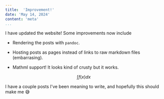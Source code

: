 ```yaml
---
title:  'Improvement!'
date: 'May 14, 2024'
content: 'meta'
...
```


I have updated the website! Some improvements now include 

- Rendering the posts with ``pandoc``.

- Hosting posts as pages instead of links to raw markdown files (embarrasing).

- Mathml support! It looks kind of crusty but it works.

$$\int f(x) dx$$


I have a couple posts I've been meaning to write, and hopefully this should make me 😅
